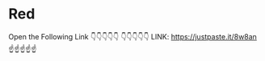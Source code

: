 # Red
Open the Following Link 👇👇👇👇👇          👇👇👇👇👇  LINK: https://justpaste.it/8w8an        ☝️☝️☝️☝️☝️
